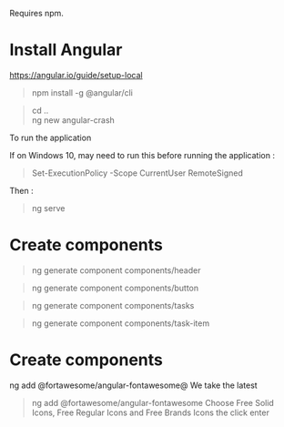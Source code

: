 
Requires npm.

# Install Angular
https://angular.io/guide/setup-local

> npm install -g @angular/cli

> cd .. \
> ng new angular-crash

To run the application

If on Windows 10, may need to run this before running the application :
> Set-ExecutionPolicy -Scope CurrentUser  RemoteSigned

Then :
> ng serve

# Create components

> ng generate component components/header

> ng generate component components/button

> ng generate component components/tasks

> ng generate component components/task-item

# Create components

ng add @fortawesome/angular-fontawesome@<version>
We take the latest
> ng add @fortawesome/angular-fontawesome
Choose Free Solid Icons, Free Regular Icons and Free Brands Icons the click enter






